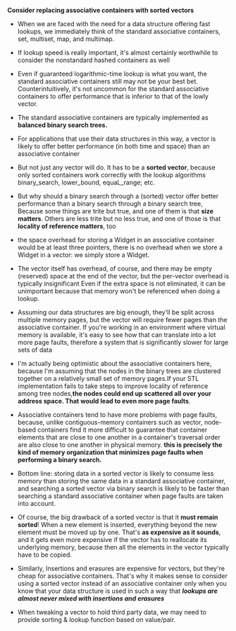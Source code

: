 __Consider replacing associative containers with sorted vectors__

* When we are faced with the need for a data structure offering fast lookups, we immediately think of the standard associative containers, set, multiset, map, and multimap. 

* If lookup speed is really important, it's almost certainly worthwhile to consider the nonstandard hashed containers as well

* Even if guaranteed logarithmic-time lookup is what you want, the standard associative containers still may not be your best bet. Counterintuitively, it's not uncommon for the standard associative containers to offer performance that is inferior to that of the lowly vector.

* The standard associative containers are typically implemented as **balanced binary search trees.**

* For applications that use their data structures in this way, a vector is likely to offer better performance (in both time and space) than an associative container

* But not just any vector will do. It has to be a **sorted vector**, because only sorted containers work correctly with the lookup algorithms binary_search, lower_bound, equaL_range; etc.

* But why should a binary search through a (sorted) vector offer better performance than a binary search through a binary search tree, Because some things are trite but true, and one of them is that **size matters**. Others are less trite but no less true, and one of those is that **locality of reference matters**, too

* the space overhead for storing a Widget in an associative container would be at least three pointers, there is no overhead when we store a Widget in a vector: we simply store a Widget.

*  The vector itself has overhead, of course, and there may be empty (reserved) space at the end of the vector, but the per-vector overhead is typically insignificant Even if the extra space is not eliminated, it can be unimportant because that memory won't be referenced when doing a lookup.

* Assuming our data structures are big enough, they'll be split across multiple memory pages, but the vector will require fewer pages than the associative container. If you're working in an environment where virtual memory is available, it's easy to see how that can translate into a lot more page faults, therefore a system that is significantly slower for large sets of data

* I'm actually being optimistic about the associative containers here, because I'm assuming that the nodes in the binary trees are clustered together on a relatively small set of memory pages.If your STL implementation fails to take steps to improve locality of reference among tree nodes,**the nodes could end up scattered all over your address space. That would lead to even more page faults**. 

* Associative containers tend to have more problems with page faults, because, unlike contiguous-memory containers such as vector, node-based containers find it more difficult to guarantee that container elements that are close to one another in a container's traversal order are also close to one another in physical memory. **this is precisely the kind of memory organization that minimizes page faults when performing a binary search.**

* Bottom line: storing data in a sorted vector is likely to consume less memory than storing the same data in a standard associative container, and searching a sorted vector via binary search is likely to be faster than searching a standard associative container when page faults are taken into account.

* Of course, the big drawback of a sorted vector is that it **must remain sorted**! When a new element is inserted, everything beyond the new element must be moved up by one. That's **as expensive as it sounds**, and it gets even more expensive if the vector has to reallocate its underlying memory, because then all the elements in the vector typically have to be copied. 

* Similarly, Insertions and erasures are expensive for vectors, but they're cheap for associative containers. That's why it makes sense to consider using a sorted vector instead of an associative container only when you know that your data structure is used in such a way that ***lookups are almost never mixed with insertions and erasures***

* When tweaking a vector to hold third party data, we may need to provide sorting & lookup function based on value/pair.